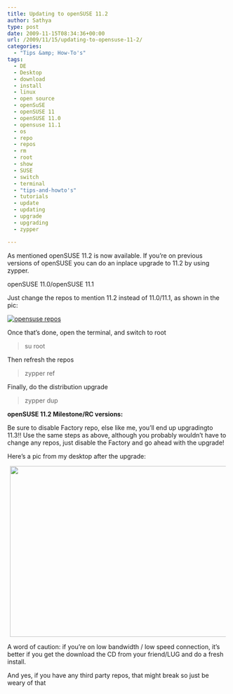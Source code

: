 ```yaml
---
title: Updating to openSUSE 11.2
author: Sathya
type: post
date: 2009-11-15T08:34:36+00:00
url: /2009/11/15/updating-to-opensuse-11-2/
categories:
  - "Tips &amp; How-To's"
tags:
  - DE
  - Desktop
  - download
  - install
  - linux
  - open source
  - openSuSE
  - openSUSE 11
  - openSUSE 11.0
  - opensuse 11.1
  - os
  - repo
  - repos
  - rm
  - root
  - show
  - SUSE
  - switch
  - terminal
  - "tips-and-howto's"
  - tutorials
  - update
  - updating
  - upgrade
  - upgrading
  - zypper

---
```

As mentioned openSUSE 11.2 is now available. If you&#8217;re on previous versions of openSUSE you can do an inplace upgrade to 11.2 by using zypper.

openSUSE 11.0/openSUSE 11.1

Just change the repos to mention 11.2 instead of 11.0/11.1, as shown in the pic:

<!--more-->

[<img class="aligncenter size-medium wp-image-796" title="opensuse repos" src="http://sathyasays.com/wp-content/uploads/2009/11/opensuse-repos-300x155.jpg" alt="opensuse repos"   srcset="https://sathyasays.com/wp-content/uploads/2009/11/opensuse-repos-300x155.jpg 300w, https://sathyasays.com/wp-content/uploads/2009/11/opensuse-repos.jpeg 1001w" sizes="(max-width: 300px) 100vw, 300px" />][1]

Once that&#8217;s done, open the terminal, and switch to root

> su root

Then refresh the repos

> zypper ref

Finally, do the distribution upgrade

> zypper dup

**openSUSE 11.2 Milestone/RC versions:**

Be sure to disable Factory repo, else like me, you&#8217;ll end up upgradingto 11.3!! Use the same steps as above, although you probably wouldn&#8217;t have to change any repos, just disable the Factory and go ahead with the upgrade!

Here&#8217;s a pic from my desktop after the upgrade:

<a id="aptureLink_48N5sHAeLS" style="margin: 0pt auto; padding: 0px 6px; text-align: center; display: block;" href="http://apture.s3.amazonaws.com/00000124f6f3ff797b1b4ed9007f000000000001.opensuse%20desky.jpeg"><img style="border: 0px none;" title="opensuse desky" src="http://apture.s3.amazonaws.com/00000124f6f3ff797b1b4ed9007f000000000001.opensuse%20desky.jpeg" alt="" width="622.96px" height="389.35px" /></a>

A word of caution: if you&#8217;re on low bandwidth / low speed connection, it&#8217;s better if you get the download the CD from your friend/LUG and do a fresh install.

And yes, if you have any third party repos, that might break so just be weary of that

 [1]: http://sathyasays.com/wp-content/uploads/2009/11/opensuse-repos.jpeg
